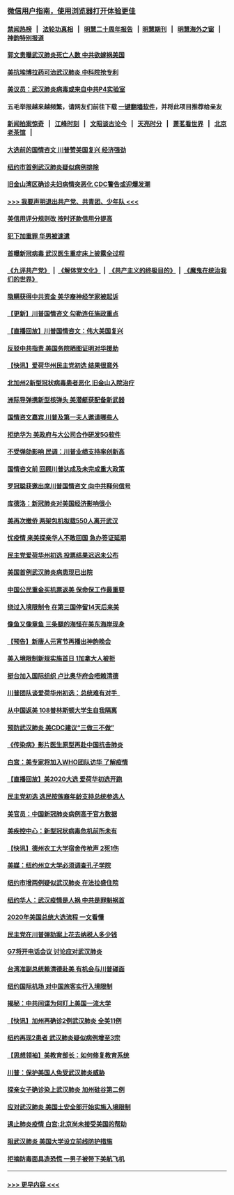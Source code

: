 ### [微信用户指南，使用浏览器打开体验更佳](https://github.com/gfw-breaker/banned-news1/blob/master/indexes/wechat-guide.md?t=0)
#### [禁闻热榜](热点新闻.md?t=0)  &nbsp;&nbsp;|&nbsp;&nbsp; [法轮功真相](https://github.com/gfw-breaker/truth/blob/master/README.md?t=0) &nbsp;&nbsp;|&nbsp;&nbsp; [明慧二十周年报告](https://github.com/gfw-breaker/mh-reports/blob/master/README.md?t=0) &nbsp;&nbsp;|&nbsp;&nbsp;[明慧期刊](https://github.com/gfw-breaker/mh-qikan) &nbsp;&nbsp;|&nbsp;&nbsp; [明慧海外之窗](https://github.com/gfw-breaker/mh-news/blob/master/README.md?t=0) &nbsp;&nbsp;|&nbsp;&nbsp; [神韵特别报道](https://github.com/gfw-breaker/mh-news/blob/master/shenyun.md?t=0)
#### [郭文贵曝武汉肺炎死亡人数 中共欲嫁祸美国](../pages/nsc412/n11846240.md?t=02052244) 
#### [美抗埃博拉药可治武汉肺炎 中科院抢专利](../pages/nsc412/n11846409.md?t=02052244) 
#### [美议员：武汉肺炎病毒或来自中共P4实验室](../pages/nsc412/n11846043.md?t=02052244) 
#### 五毛举报越来越频繁，请网友们前往下载 [一键翻墙软件](https://github.com/gfw-breaker/ssr-accounts)，并将此项目推荐给亲友
#### [新闻拍案惊奇](https://github.com/gfw-breaker/banned-news1/blob/master/pages/link4.md) &nbsp;&nbsp;|&nbsp;&nbsp; [江峰时刻](https://github.com/gfw-breaker/banned-news1/blob/master/pages/link4.md) &nbsp;&nbsp;|&nbsp;&nbsp; [文昭谈古论今](https://github.com/gfw-breaker/banned-news1/blob/master/pages/link4.md) &nbsp;&nbsp;|&nbsp;&nbsp; [天亮时分](https://github.com/gfw-breaker/banned-news1/blob/master/pages/link4.md) &nbsp;&nbsp;|&nbsp;&nbsp; [萧茗看世界](https://github.com/gfw-breaker/banned-news1/blob/master/pages/link4.md) &nbsp;&nbsp;|&nbsp;&nbsp; [北京老茶馆](https://github.com/gfw-breaker/banned-news1/blob/master/pages/link4.md) &nbsp;&nbsp;|&nbsp;&nbsp; 
#### [大选前的国情咨文 川普赞美国复兴 经济强劲](../pages/nsc412/n11845526.md?t=02052244) 
#### [纽约市首例武汉肺炎疑似病例排除](../pages/nsc412/n11844989.md?t=02052244) 
#### [旧金山湾区确诊夫妇病情突恶化 CDC警告或迎爆发潮](../pages/nsc412/n11845730.md?t=02052244) 
#### [>>> 我要声明退出共产党、共青团、少年队 <<<](https://github.com/begood0513/goodnews/blob/master/quit/letter.md) 
#### [美信用评分规则改  按时还款信用分提高](../pages/nsc412/n11845488.md?t=02052244) 
#### [犯下加重罪 华男被速遣](../pages/nsc412/n11845476.md?t=02052244) 
#### [首曝新冠病毒 武汉医生重症床上披露全过程](../pages/nsc412/n11845150.md?t=02052244) 
#### [《九评共产党》](https://github.com/begood0513/9ping.md/blob/master/README.md) &nbsp;|&nbsp; [《解体党文化》](../../../../jtdwh.md/blob/master/README.md)  &nbsp;|&nbsp; [《共产主义的终极目的》](../../../../gczydzjmd.md/blob/master/README.md) &nbsp;|&nbsp; [《魔鬼在统治我们的世界》](../../../../mgztzwmdsj.md/blob/master/README.md) 
#### [隐瞒获得中共资金 美华裔神经学家被起诉](../pages/nsc412/n11844879.md?t=02052244) 
#### [【更新】川普国情咨文 勾勒连任施政重点](../pages/nsc412/n11845223.md?t=02052244) 
#### [【直播回放】川普国情咨文：伟大美国复兴](../pages/nsc412/n11842079.md?t=02052244) 
#### [反驳中共指责 美国务院晒图证明对华援助](../pages/nsc412/n11844859.md?t=02052244) 
#### [【快讯】爱荷华州民主党初选 结果很意外](../pages/nsc412/n11844878.md?t=02052244) 
#### [北加州2新型冠状病毒患者恶化 旧金山入院治疗](../pages/nsc412/n11844842.md?t=02052244) 
#### [洲际导弹携新型核弹头 美潜艇获配备新武器](../pages/nsc412/n11844680.md?t=02052244) 
#### [国情咨文嘉宾 川普及第一夫人邀请哪些人](../pages/nsc412/n11844712.md?t=02052244) 
#### [拒绝华为 美政府与大公司合作研发5G软件](../pages/nsc412/n11844625.md?t=02052244) 
#### [不受弹劾影响 民调：川普业绩支持率创新高](../pages/nsc412/n11844622.md?t=02052244) 
#### [国情咨文前 回顾川普达成及未完成重大政策](../pages/nsc412/n11844581.md?t=02052244) 
#### [罗冠聪获邀出席川普国情咨文 向中共释何信号](../pages/nsc412/n11844355.md?t=02052244) 
#### [库德洛：新冠肺炎对美国经济影响很小](../pages/nsc412/n11844418.md?t=02052244) 
#### [美再次撤侨 两架包机拟载550人离开武汉](../pages/nsc412/n11844407.md?t=02052244) 
#### [忧疫情 来美探亲华人不敢回国 急办签证延期](../pages/nsc412/n11843344.md?t=02052244) 
#### [民主党爱荷华州初选 投票结果迟迟未公布](../pages/nsc412/n11844207.md?t=02052244) 
#### [美国首例武汉肺炎病患现已出院](../pages/nsc412/n11842740.md?t=02052244) 
#### [中国公民重金买机票返美 保命保工作最重要](../pages/nsc412/n11843282.md?t=02052244) 
#### [绕过入境限制令  在第三国停留14天后来美](../pages/nsc412/n11843341.md?t=02052244) 
#### [像鱼又像章鱼 三条腿的海怪在美东海岸现身](../pages/nsc412/n11843092.md?t=02052244) 
#### [【预告】新唐人元宵节再播出神韵晚会](../pages/nsc412/n11843192.md?t=02052244) 
#### [美入境限制新规实施首日 1加拿大人被拒](../pages/nsc412/n11843058.md?t=02052244) 
#### [挺台加入国际组织 卢比奥华府会唔赖清德](../pages/nsc412/n11843023.md?t=02052244) 
#### [川普团队谈爱荷华州初选：总统难有对手  ](../pages/nsc412/n11842867.md?t=02052244) 
#### [从中国返美 108普林斯顿大学生自我隔离](../pages/nsc412/n11842714.md?t=02052244) 
#### [预防武汉肺炎 美CDC建议“三做三不做”](../pages/nsc412/n11842700.md?t=02052244) 
#### [《传染病》影片医生原型再赴中国抗击肺炎](../pages/nsc412/n11842626.md?t=02052244) 
#### [白宫：美专家将加入WHO团队访华 了解疫情](../pages/nsc412/n11842198.md?t=02052244) 
#### [【直播回放】美2020大选 爱荷华初选开跑](../pages/nsc412/n11841820.md?t=02052244) 
#### [民主党初选 选民按族裔年龄支持总统参选人](../pages/nsc412/n11842239.md?t=02052244) 
#### [美官员：中国新冠肺炎病例高于官方数据](../pages/nsc412/n11842452.md?t=02052244) 
#### [美疾控中心：新型冠状病毒危机前所未有](../pages/nsc412/n11842406.md?t=02052244) 
#### [【快讯】德州农工大学宿舍传枪声 2死1伤](../pages/nsc412/n11842279.md?t=02052244) 
#### [美媒：纽约州立大学必须调查孔子学院](../pages/nsc412/n11840637.md?t=02052244) 
#### [纽约市增两例疑似武汉肺炎 在法拉盛住院](../pages/nsc412/n11840625.md?t=02052244) 
#### [纽约华人：武汉疫情是人祸 中共是罪魁祸首](../pages/nsc412/n11840631.md?t=02052244) 
#### [2020年美国总统大选流程 一文看懂](../pages/nsc412/n11842056.md?t=02052244) 
#### [民主党在川普弹劾案上花去纳税人多少钱](../pages/nsc412/n11841941.md?t=02052244) 
#### [G7将开电话会议 讨论应对武汉肺炎](../pages/nsc412/n11841658.md?t=02052244) 
#### [台湾准副总统赖清德赴美 有机会与川普碰面](../pages/nsc412/n11841332.md?t=02052244) 
#### [纽约国际机场  对中国旅客实行入境限制](../pages/nsc412/n11840619.md?t=02052244) 
#### [揭秘：中共间谍为何盯上美国一流大学](../pages/nsc412/n11840270.md?t=02052244) 
#### [【快讯】加州再确诊2例武汉肺炎 全美11例](../pages/nsc412/n11840339.md?t=02052244) 
#### [纽约再现2患者 武汉肺炎疑似病例增至3宗](../pages/nsc412/n11840010.md?t=02052244) 
#### [【思想领袖】美教育部长：如何修复教育系统](../pages/nsc412/n11690865.md?t=02052244) 
#### [川普：保护美国人免受武汉肺炎威胁](../pages/nsc412/n11839718.md?t=02052244) 
#### [探亲女子确诊染上武汉肺炎 加州硅谷第二例](../pages/nsc412/n11839784.md?t=02052244) 
#### [应对武汉肺炎 美国土安全部开始实施入境限制](../pages/nsc412/n11839729.md?t=02052244) 
#### [遏止肺炎疫情 白宫:北京尚未接受美国的帮助](../pages/nsc412/n11839660.md?t=02052244) 
#### [阻武汉肺炎 美国大学设立前线防护措施](../pages/nsc412/n11839479.md?t=02052244) 
#### [拒摘防毒面具造恐慌 一男子被带下美航飞机](../pages/nsc412/n11839455.md?t=02052244) 

----
#### [ >>> 更早内容 <<< ](../indexes/nsc412-earlier.md)
